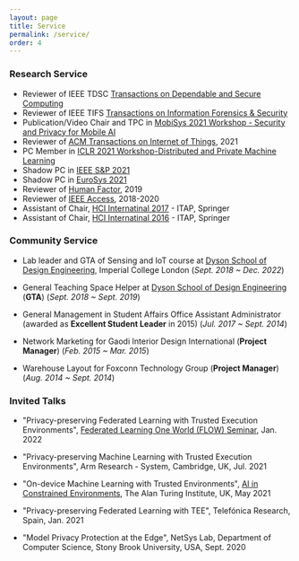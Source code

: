 ```yaml
---
layout: page
title: Service
permalink: /service/
order: 4
---
```


### Research Service
* Reviewer of IEEE TDSC [Transactions on Dependable and Secure Computing](https://ieeexplore.ieee.org/xpl/RecentIssue.jsp?punumber=8858)
* Reviewer of IEEE TIFS [Transactions on Information Forensics & Security](https://ieeexplore.ieee.org/xpl/RecentIssue.jsp?punumber=10206)
* Publication/Video Chair and TPC in [MobiSys 2021 Workshop - Security and Privacy for Mobile AI](https://maisp.gitlab.io/)
* Reviewer of [ACM Transactions on Internet of Things](https://dl.acm.org/journal/tiot), 2021
* PC Member in [ICLR 2021 Workshop-Distributed and Private Machine Learning](https://dp-ml.github.io/2021-workshop-ICLR/)
* Shadow PC in [IEEE S&P 2021](http://www.ieee-security.org/TC/SP2021/cfpapers.html)
* Shadow PC in [EuroSys 2021](https://2021.eurosys.org/)
* Reviewer of [Human Factor](https://uk.sagepub.com/en-gb/eur/journal/human-factors), 2019
* Reviewer of [IEEE Access](https://ieeeaccess.ieee.org/), 2018-2020
* Assistant of Chair, [HCI Internatinal 2017](http://2017.hci.international/) - ITAP, Springer
* Assistant of Chair, [HCI Internatinal 2016](http://2016.hci.international/) - ITAP, Springer

### Community Service
* Lab leader and GTA of Sensing and IoT course at [Dyson School of Design Engineering](http://www.imperial.ac.uk/design-engineering/), Imperial College London
(*Sept. 2018 ~ Dec. 2022*)

* General Teaching Space Helper at [Dyson School of Design Engineering](http://www.imperial.ac.uk/design-engineering/) (**GTA**)
(*Sept. 2018 ~ Sept. 2019*)

* General Management in Student Affairs Office Assistant Administrator (awarded as **Excellent Student Leader** in 2015)
(*Jul. 2017 ~ Sept. 2014*)

* Network Marketing for Gaodi Interior Design International (**Project Manager**)
(*Feb. 2015 ~ Mar. 2015*)

* Warehouse Layout for Foxconn Technology Group (**Project Manager**)
(*Aug. 2014 ~ Sept. 2014*)

### Invited Talks
* "Privacy-preserving Federated Learning with Trusted Execution Environments", [Federated Learning One World (FLOW) Seminar](https://sites.google.com/view/one-world-seminar-series-flow/home), Jan. 2022

* "Privacy-preserving Machine Learning with Trusted Execution Environments", Arm Research - System, Cambridge, UK, Jul. 2021

* "On-device Machine Learning with Trusted Environments", [AI in Constrained Environments](https://www.turing.ac.uk/research/interest-groups/ai-resource-and-data-constrained-environments), The Alan Turing Institute, UK, May 2021

* "Privacy-preserving Federated Learning with TEE", Telefónica Research, Spain, Jan. 2021

* "Model Privacy Protection at the Edge", NetSys Lab, Department of Computer Science, Stony Brook University, USA, Sept. 2020